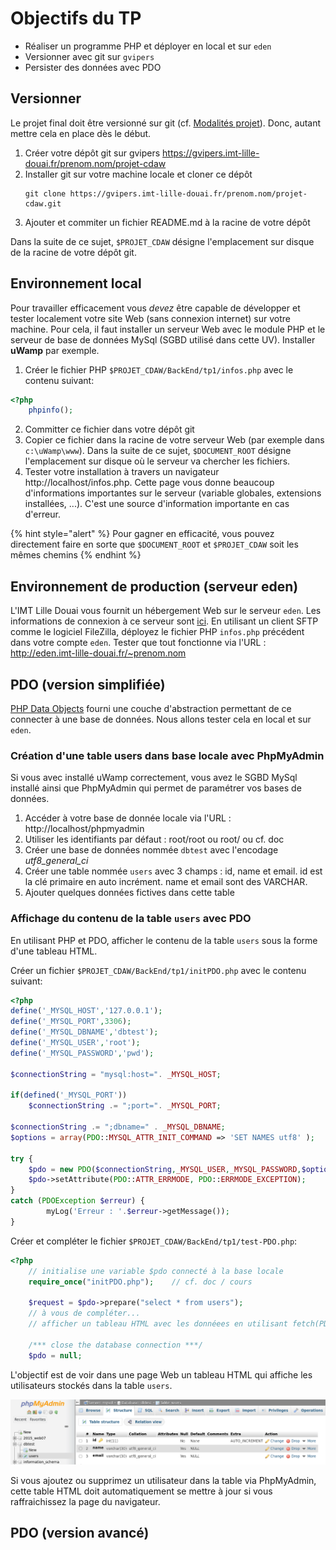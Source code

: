 
# Objectifs du TP

- Réaliser un programme PHP et déployer en local et sur `eden`
- Versionner avec git sur `gvipers`
- Persister des données avec PDO

## Versionner

Le projet final doit être versionné sur git (cf. [Modalités projet](../Projet/eval.md)). Donc, autant mettre cela en place dès le début.

1. Créer votre dépôt git sur gvipers
    https://gvipers.imt-lille-douai.fr/prenom.nom/projet-cdaw
2. Installer git sur votre machine locale et cloner ce dépôt
    ```shell
    git clone https://gvipers.imt-lille-douai.fr/prenom.nom/projet-cdaw.git
    ```
3. Ajouter et commiter un fichier README.md à la racine de votre dépôt

Dans la suite de ce sujet, `$PROJET_CDAW` désigne l'emplacement sur disque de la racine de votre dépôt git.

## Environnement local

Pour travailler efficacement vous *devez* être capable de développer et tester localement votre site Web (sans connexion internet) sur votre machine. Pour cela, il faut installer un serveur Web avec le module PHP et le serveur de base de données MySql (SGBD utilisé dans cette UV). Installer __uWamp__ par exemple.

1. Créer le fichier PHP `$PROJET_CDAW/BackEnd/tp1/infos.php` avec le contenu suivant:
```php
<?php
    phpinfo();
```
2. Committer ce fichier dans votre dépôt git
3. Copier ce fichier dans la racine de votre serveur Web (par exemple dans `c:\uWamp\www`). Dans la suite de ce sujet, `$DOCUMENT_ROOT` désigne l'emplacement sur disque où le serveur va chercher les fichiers.
4. Tester votre installation à travers un navigateur http://localhost/infos.php.
    Cette page vous donne beaucoup d'informations importantes sur le serveur (variable globales, extensions installées, ...). C'est une source d'information importante en cas d'erreur.

{% hint style="alert" %}
Pour gagner en efficacité, vous pouvez directement faire en sorte que `$DOCUMENT_ROOT` et `$PROJET_CDAW` soit les mêmes chemins
{% endhint %}

## Environnement de production (serveur eden)

L'IMT Lille Douai vous fournit un hébergement Web sur le serveur `eden`.
Les informations de connexion à ce serveur sont [ici](https://gvipers.imt-lille-douai.fr/luc.fabresse/Guide).
En utilisant un client SFTP comme le logiciel FileZilla, déployez le fichier PHP `infos.php` précédent dans votre compte `eden`. Tester que tout fonctionne via l'URL : http://eden.imt-lille-douai.fr/~prenom.nom

## PDO (version simplifiée)

[PHP Data Objects](tuto-PDO.md) fourni une couche d'abstraction permettant de ce connecter à une base de données.
Nous allons tester cela en local et sur `eden`.

### Création d'une table users dans base locale avec PhpMyAdmin


Si vous avec installé uWamp correctement, vous avez le SGBD MySql installé ainsi que PhpMyAdmin qui permet de paramétrer vos bases de données.

1. Accéder à votre base de donnée locale via l'URL : http://localhost/phpmyadmin
2. Utiliser les identifiants par défaut : root/root ou root/<vide> ou cf. doc
3. Créer une base de données nommée `dbtest` avec l'encodage *utf8_general_ci*
4. Créer une table nommée `users` avec 3 champs : id, name et email. id est la clé primaire en auto incrément. name et email sont des VARCHAR.
5. Ajouter quelques données fictives dans cette table

### Affichage du contenu de la table `users` avec PDO

En utilisant PHP et PDO, afficher le contenu de la table `users` sous la forme d'une tableau HTML.

Créer un fichier `$PROJET_CDAW/BackEnd/tp1/initPDO.php` avec le contenu suivant:

```php
<?php
define('_MYSQL_HOST','127.0.0.1');
define('_MYSQL_PORT',3306);
define('_MYSQL_DBNAME','dbtest');
define('_MYSQL_USER','root');
define('_MYSQL_PASSWORD','pwd');

$connectionString = "mysql:host=". _MYSQL_HOST;

if(defined('_MYSQL_PORT'))
    $connectionString .= ";port=". _MYSQL_PORT;

$connectionString .= ";dbname=" . _MYSQL_DBNAME;
$options = array(PDO::MYSQL_ATTR_INIT_COMMAND => 'SET NAMES utf8' );

try {
    $pdo = new PDO($connectionString,_MYSQL_USER,_MYSQL_PASSWORD,$options);
    $pdo->setAttribute(PDO::ATTR_ERRMODE, PDO::ERRMODE_EXCEPTION);
}
catch (PDOException $erreur) {
        myLog('Erreur : '.$erreur->getMessage());
}
```

Créer et compléter le fichier `$PROJET_CDAW/BackEnd/tp1/test-PDO.php`:
```php
<?php
    // initialise une variable $pdo connecté à la base locale
	require_once("initPDO.php");    // cf. doc / cours

	$request = $pdo->prepare("select * from users");
    // à vous de compléter...
    // afficher un tableau HTML avec les donnéees en utilisant fetch(PDO::FETCH_OBJ)

    /*** close the database connection ***/
    $pdo = null;

```

L'objectif est de voir dans une page Web un tableau HTML qui affiche les utilisateurs stockés dans la table `users`.

![Table uses dans PhpMyAdmin](ressources/tutoPDO/users_phpmyadmin.png)

Si vous ajoutez ou supprimez un utilisateur dans la table via PhpMyAdmin, cette table HTML doit automatiquement se mettre à jour si vous raffraichissez la page du navigateur.

## PDO (version avancé)

